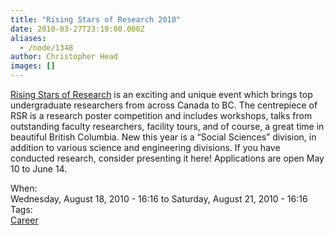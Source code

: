 ```yaml
---
title: "Rising Stars of Research 2010"
date: 2010-03-27T23:19:00.000Z
aliases:
  - /node/1348
author: Christopher Head
images: []
---
```


<div class="field field-name-body field-type-text-with-summary field-label-hidden"><div class="field-items"><div class="field-item even"><p><a href="http://www.risingstars.ubc.ca/">Rising Stars of Research</a> is an exciting and unique event which brings top undergraduate researchers from across Canada to BC. The centrepiece of RSR is a research poster competition and includes workshops, talks from outstanding faculty researchers, facility tours, and of course, a great time in beautiful British Columbia.&#xA0;New this year is a &#x201C;Social Sciences&#x201D; division, in addition to various science and engineering divisions. If you have conducted research, consider presenting it here! Applications are open May 10 to June 14.</p>
</div></div></div><div class="field field-name-field-dates field-type-datetime field-label-above"><div class="field-label">When:&#xA0;</div><div class="field-items"><div class="field-item even"><span class="date-display-range"><span class="date-display-start">Wednesday, August 18, 2010 - 16:16</span> to <span class="date-display-end">Saturday, August 21, 2010 - 16:16</span></span></div></div></div>    <footer>
    <div class="field field-name-field-tags field-type-taxonomy-term-reference field-label-above"><div class="field-label">Tags:&#xA0;</div><div class="field-items"><div class="field-item even"><a href="/career">Career</a></div></div></div>      </footer>
